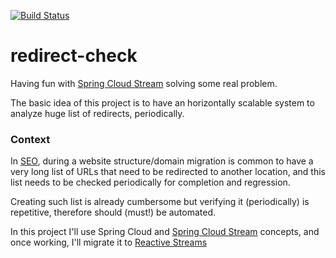 [![Build Status](https://travis-ci.org/salvatorenovelli/redirect-check.svg?branch=master)](https://travis-ci.org/salvatorenovelli/redirect-check)
# redirect-check

Having fun with [Spring Cloud Stream][1] solving some real problem.

The basic idea of this project is to have an horizontally scalable system to analyze huge list of redirects, periodically.

### Context
In [SEO][2], during a website structure/domain migration is common to have a very long list of URLs that need to be redirected to another location, and this list needs to be checked periodically for completion and regression.

Creating such list is already cumbersome but verifying it (periodically) is repetitive, therefore should (must!) be automated. 

In this project I'll use Spring Cloud and [Spring Cloud Stream][1] concepts, and once working, I'll migrate it to [Reactive Streams][3]


  [1]: https://cloud.spring.io/spring-cloud-stream/
  [2]: https://en.wikipedia.org/wiki/Search_engine_optimization
  [3]: https://spring.io/blog/2016/02/09/reactive-spring